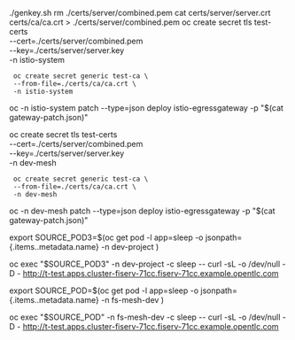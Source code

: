 ./genkey.sh
rm ./certs/server/combined.pem
cat certs/server/server.crt certs/ca/ca.crt > ./certs/server/combined.pem
oc create secret tls test-certs \
     --cert=./certs/server/combined.pem \
     --key=./certs/server/server.key \
     -n istio-system

     oc create secret generic test-ca \
     --from-file=./certs/ca/ca.crt \
     -n istio-system

     


oc -n istio-system patch --type=json deploy istio-egressgateway -p "$(cat gateway-patch.json)"


oc create secret tls test-certs \
     --cert=./certs/server/combined.pem \
     --key=./certs/server/server.key \
     -n dev-mesh

     oc create secret generic test-ca \
     --from-file=./certs/ca/ca.crt \
     -n dev-mesh

     


oc -n dev-mesh patch --type=json deploy istio-egressgateway -p "$(cat gateway-patch.json)"


export SOURCE_POD3=$(oc get pod -l app=sleep -o jsonpath={.items..metadata.name} -n dev-project )

oc exec "$SOURCE_POD3" -n dev-project -c sleep -- curl -sL -o /dev/null -D - http://t-test.apps.cluster-fiserv-71cc.fiserv-71cc.example.opentlc.com


export SOURCE_POD=$(oc get pod -l app=sleep -o jsonpath={.items..metadata.name} -n fs-mesh-dev )

oc exec "$SOURCE_POD" -n fs-mesh-dev -c sleep -- curl -sL -o /dev/null -D - http://t-test.apps.cluster-fiserv-71cc.fiserv-71cc.example.opentlc.com